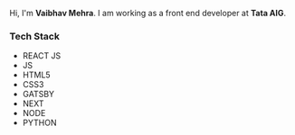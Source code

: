 Hi, I'm **Vaibhav Mehra**. I am working as a front end developer at **Tata AIG**.

### Tech Stack
 - REACT JS
 - JS
 - HTML5
 - CSS3
 - GATSBY
 - NEXT
 - NODE
 - PYTHON

